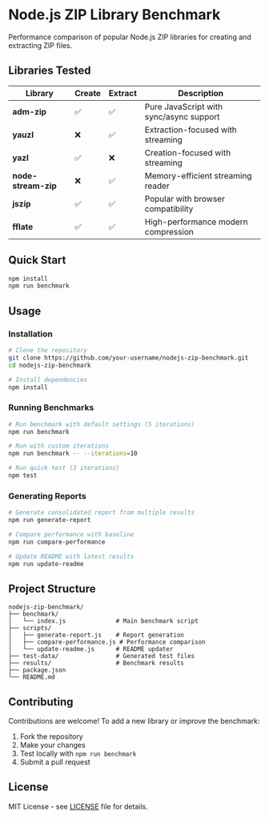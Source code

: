 # Node.js ZIP Library Benchmark

Performance comparison of popular Node.js ZIP libraries for creating and extracting ZIP files.

## Libraries Tested

| Library | Create | Extract | Description |
|---------|--------|---------|-------------|
| **adm-zip** | ✅ | ✅ | Pure JavaScript with sync/async support |
| **yauzl** | ❌ | ✅ | Extraction-focused with streaming |
| **yazl** | ✅ | ❌ | Creation-focused with streaming |
| **node-stream-zip** | ❌ | ✅ | Memory-efficient streaming reader |
| **jszip** | ✅ | ✅ | Popular with browser compatibility |
| **fflate** | ✅ | ✅ | High-performance modern compression |

## Quick Start

```bash
npm install
npm run benchmark
```

## Usage

### Installation

```bash
# Clone the repository
git clone https://github.com/your-username/nodejs-zip-benchmark.git
cd nodejs-zip-benchmark

# Install dependencies
npm install
```

### Running Benchmarks

```bash
# Run benchmark with default settings (5 iterations)
npm run benchmark

# Run with custom iterations
npm run benchmark -- --iterations=10

# Run quick test (3 iterations)
npm test
```

### Generating Reports

```bash
# Generate consolidated report from multiple results
npm run generate-report

# Compare performance with baseline
npm run compare-performance

# Update README with latest results
npm run update-readme
```

## Project Structure

```
nodejs-zip-benchmark/
├── benchmark/
│   └── index.js              # Main benchmark script
├── scripts/
│   ├── generate-report.js    # Report generation
│   ├── compare-performance.js # Performance comparison
│   └── update-readme.js      # README updater
├── test-data/                # Generated test files
├── results/                  # Benchmark results
├── package.json
└── README.md
```

## Contributing

Contributions are welcome! To add a new library or improve the benchmark:

1. Fork the repository
2. Make your changes
3. Test locally with `npm run benchmark`
4. Submit a pull request

## License

MIT License - see [LICENSE](LICENSE) file for details.